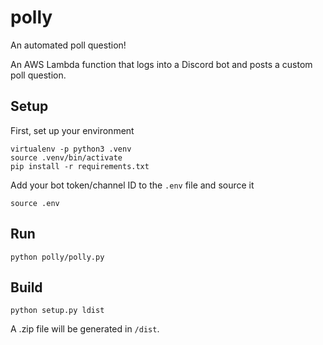 # polly
An automated poll question!

An AWS Lambda function that logs into a Discord bot and posts a custom poll question.

## Setup
First, set up your environment

```
virtualenv -p python3 .venv
source .venv/bin/activate
pip install -r requirements.txt
```

Add your bot token/channel ID to the `.env` file and source it
```
source .env
```

## Run
```
python polly/polly.py
```

## Build
```
python setup.py ldist
```

A .zip file will be generated in `/dist`.
